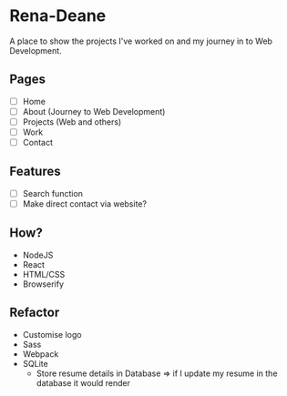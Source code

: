 # Rena-Deane

A place to show the projects I've worked on and my journey in to Web Development.

## Pages
- [ ] Home
- [ ] About (Journey to Web Development)
- [ ] Projects (Web and others)
- [ ] Work
- [ ] Contact

## Features
- [ ] Search function
- [ ] Make direct contact via website?

## How?
- NodeJS
- React
- HTML/CSS
- Browserify

## Refactor
- Customise logo
- Sass
- Webpack
- SQLite
  - Store resume details in Database => if I update my resume in the database it would render
